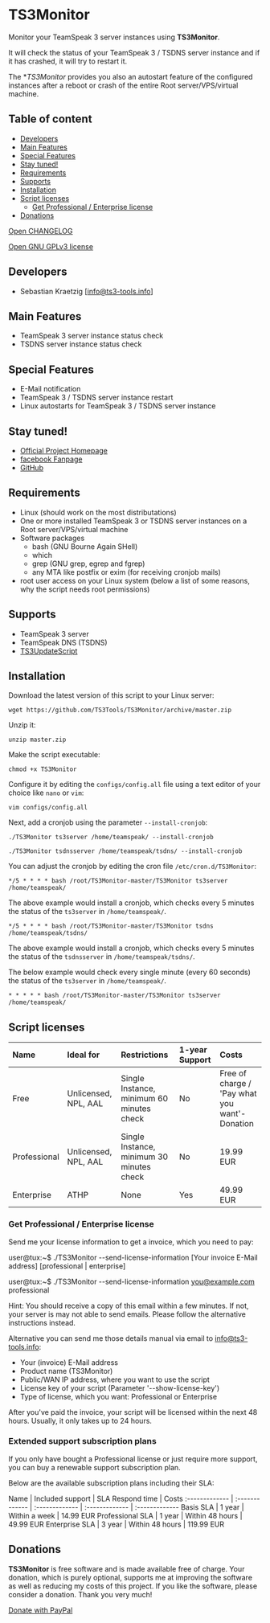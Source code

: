 # TS3Monitor

Monitor your TeamSpeak 3 server instances using **TS3Monitor**.

It will check the status of your TeamSpeak 3 / TSDNS server instance and if it has crashed, it will try to restart it.

The **TS3Monitor* provides you also an autostart feature of the configured instances after a reboot or crash of the entire Root server/VPS/virtual machine.

## Table of content
- [Developers](#developers)
- [Main Features](#main-features)
- [Special Features](#special-features)
- [Stay tuned!](#stay-tuned)
- [Requirements](#requirements)
- [Supports](#supports)
- [Installation](#installation)
- [Script licenses](#script-licenses)
	- [Get Professional / Enterprise license](#get-professional-enterprise-license)
- [Donations](#donations)

[Open CHANGELOG](CHANGELOG.md)

[Open GNU GPLv3 license](LICENSE_GNU_GPL.md)

## Developers

 * Sebastian Kraetzig [info@ts3-tools.info]

## Main Features

- TeamSpeak 3 server instance status check
- TSDNS server instance status check

## Special Features

- E-Mail notification
- TeamSpeak 3 / TSDNS server instance restart
- Linux autostarts for TeamSpeak 3 / TSDNS server instance

## Stay tuned!

- [Official Project Homepage](https://www.ts3-tools.info/)
- [facebook Fanpage](https://www.facebook.com/TS3Tools)
- [GitHub](https://github.com/TS3Tools/TS3Monitor/)

## Requirements

- Linux (should work on the most distributations)
- One or more installed TeamSpeak 3 or TSDNS server instances on a Root server/VPS/virtual machine
- Software packages
  - bash (GNU Bourne Again SHell)
  - which
  - grep (GNU grep, egrep and fgrep)
  - any MTA like postfix or exim (for receiving cronjob mails)
- root user access on your Linux system (below a list of some reasons, why the script needs root permissions)

## Supports

- TeamSpeak 3 server
- TeamSpeak DNS (TSDNS)
- [TS3UpdateScript](https://github.com/TS3Tools/TS3UpdateScript/)

## Installation

Download the latest version of this script to your Linux server:

``wget https://github.com/TS3Tools/TS3Monitor/archive/master.zip``

Unzip it:

``unzip master.zip``

Make the script executable:

``chmod +x TS3Monitor``

Configure it by editing the ``configs/config.all`` file using a text editor of your choice like ``nano`` or ``vim``:

``vim configs/config.all``

Next, add a cronjob using the parameter ``--install-cronjob``:

``./TS3Monitor ts3server /home/teamspeak/ --install-cronjob``

``./TS3Monitor tsdnsserver /home/teamspeak/tsdns/ --install-cronjob``

You can adjust the cronjob by editing the cron file ``/etc/cron.d/TS3Monitor``:

``*/5 * * * * bash /root/TS3Monitor-master/TS3Monitor ts3server /home/teamspeak/``

The above example would install a cronjob, which checks every 5 minutes the status of the ``ts3server`` in ``/home/teamspeak/``.

``*/5 * * * * bash /root/TS3Monitor-master/TS3Monitor tsdns /home/teamspeak/tsdns/``

The above example would install a cronjob, which checks every 5 minutes the status of the ``tsdnsserver`` in ``/home/teamspeak/tsdns/``.

The below example would check every single minute (every 60 seconds) the status of the ``ts3server`` in ``/home/teamspeak/``.

``* * * * * bash /root/TS3Monitor-master/TS3Monitor ts3server /home/teamspeak/``

## Script licenses

Name | Ideal for | Restrictions | 1-year Support | Costs
:------------- | :------------- | :------------- | :------------- | :-------------
Free | Unlicensed, NPL, AAL | Single Instance, minimum 60 minutes check | No | Free of charge / 'Pay what you want'-Donation
Professional | Unlicensed, NPL, AAL | Single Instance, minimum 30 minutes check | No | 19.99 EUR
Enterprise | ATHP | None | Yes | 49.99 EUR

### Get Professional / Enterprise license

Send me your license information to get a invoice, which you need to pay:

  user@tux:~$ ./TS3Monitor --send-license-information [Your invoice E-Mail address] [professional | enterprise]

  user@tux:~$ ./TS3Monitor --send-license-information you@example.com professional

Hint: You should receive a copy of this email within a few minutes. If not, your server is may not able to send emails. Please follow the alternative instructions instead.

Alternative you can send me those details manual via email to [info@ts3-tools.info](info@ts3-tools.info):
- Your (invoice) E-Mail address
- Product name (TS3Monitor)
- Public/WAN IP address, where you want to use the script
- License key of your script (Parameter '--show-license-key')
- Type of license, which you want: Professional or Enterprise

After you've paid the invoice, your script will be licensed within the next 48 hours. Usually, it only takes up to 24 hours.

### Extended support subscription plans

If you only have bought a Professional license or just require more support, you can buy a renewable support subscription plan.

Below are the available subscription plans including their SLA:

Name | Included support | SLA Respond time | Costs
:------------- | :------------- | :------------- | :------------- | :-------------
Basis SLA | 1 year | Within a week | 14.99 EUR
Professional SLA | 1 year | Within 48 hours | 49.99 EUR
Enterprise SLA | 3 year | Within 48 hours | 119.99 EUR

## Donations

**TS3Monitor** is free software and is made available free of charge. Your donation, which is purely optional, supports me at improving the software as well as reducing my costs of this project. If you like the software, please consider a donation. Thank you very much!

[Donate with PayPal](https://www.paypal.com/cgi-bin/webscr?cmd=_s-xclick&hosted_button_id=7ZRXLSC2UBVWE)
